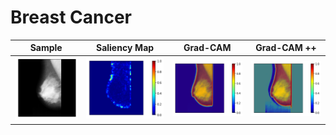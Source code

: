 # Breast Cancer

| Sample | Saliency Map | Grad-CAM | Grad-CAM ++ |
|---------|---------|---------|---------|
| ![Alt text](results/sample.png) | ![Alt text](results/Saliency.png) | ![Alt text](results/Gradcam.png) | ![Alt text](results/GradCam++.png) |
